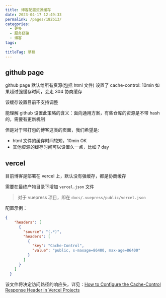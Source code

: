```yaml
---
title: 博客配置资源缓存
date: 2023-04-17 12:49:33
permalink: /pages/182b13/
categories: 
  - 更多
  - 服务搭建
  - 博客
tags: 
  - 
titleTag: 草稿
---
```


## github page
github page 默认给所有资源(包括 html 文件) 设置了 cache-control: 10min
如果超过强缓存时间，会走 304 协商缓存

该缓存设置目前不支持调整

能理解 github 设置此策略的含义：面向通用方案，有些仓库的资源是不带 hash 的，需要有更新机制

但是对于带打包的博客这类的页面，我们希望是:
- html 文件的缓存时间较短，10min OK
- 其他资源的缓存时间可以设置久一点，比如 7 day

## vercel

目前博客是部署在 vercel 上，默认没有强缓存，都是协商缓存

需要在最终产物目录下增加 `vercel.json` 文件
> 对于 vuepress 项目，即在 `docs/.vuepress/public/vercel.json`

配置示例：

```json
{
    "headers": [
      {
        "source": "(.*)",
        "headers": [
          {
            "key": "Cache-Control",
            "value": "public, s-maxage=86400, max-age=86400"
          }
        ]
      }
    ]
  }
```

该文件将决定访问路径的响应头，详见：[How to Configure the Cache-Control Response Header in Vercel Projects](https://vercel.com/guides/how-to-configure-the-cache-control-response-header-in-vercel-projects)
